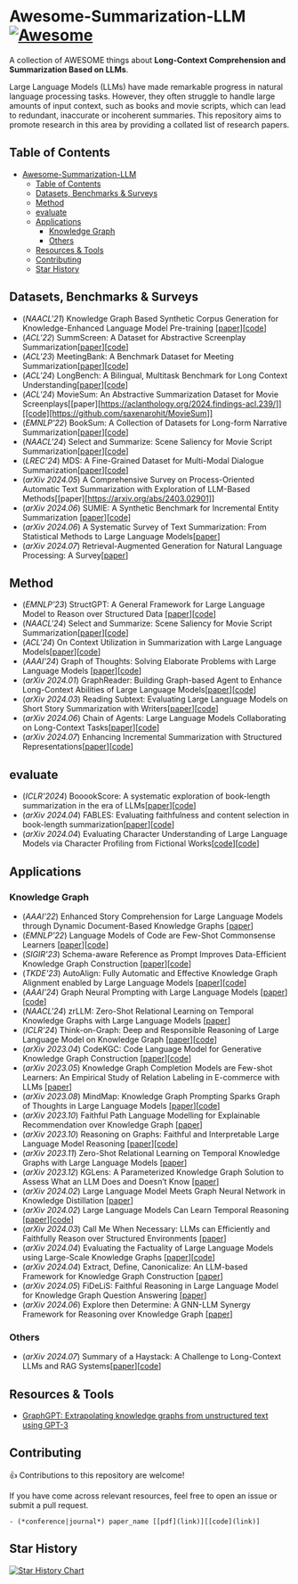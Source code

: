 # Awesome-Summarization-LLM [![Awesome](https://awesome.re/badge.svg)](https://awesome.re)

A collection of AWESOME things about **Long-Context Comprehension and Summarization Based on LLMs**.

Large Language Models (LLMs) have made remarkable progress in natural language processing tasks. However, they often struggle to handle large amounts of input context, such as books and movie scripts, which can lead to redundant, inaccurate or incoherent summaries. This repository aims to promote research in this area by providing a collated list of research papers.


## Table of Contents

- [Awesome-Summarization-LLM ](#awesome-summarization-llm-)
  - [Table of Contents](#table-of-contents)
  - [Datasets, Benchmarks \& Surveys](#datasets-benchmarks--surveys)
  - [Method](#method)
  - [evaluate](#evaluate)
  - [Applications](#applications)
    - [Knowledge Graph](#knowledge-graph)
    - [Others](#others)
  - [Resources \& Tools](#resources--tools)
  - [Contributing](#contributing)
  - [Star History](#star-history)
 

## Datasets, Benchmarks & Surveys
- (*NAACL'21*) Knowledge Graph Based Synthetic Corpus Generation for Knowledge-Enhanced Language Model Pre-training [[paper](https://aclanthology.org/2021.naacl-main.278/)][[code](https://github.com/google-research-datasets/KELM-corpus)]
- (*ACL'22*) SummScreen: A Dataset for Abstractive Screenplay Summarization[[paper](https://aclanthology.org/2022.acl-long.589/)][[code](https://github.com/mingdachen/SummScreen)]
- (*ACL'23*) MeetingBank: A Benchmark Dataset for Meeting Summarization[[paper](https://aclanthology.org/2023.acl-long.906/)][[code](https://meetingbank.github.io/dataset/)]
- (*ACL'24*) LongBench: A Bilingual, Multitask Benchmark for Long Context Understanding[[paper](https://arxiv.org/abs/2308.14508)][[code](https://github.com/THUDM/LongBench)]
- (*ACL'24*) MovieSum: An Abstractive Summarization Dataset for Movie Screenplays[[paper][https://aclanthology.org/2024.findings-acl.239/]][[code][https://github.com/saxenarohit/MovieSum]]
- (*EMNLP'22*) BookSum: A Collection of Datasets for Long-form Narrative Summarization[[paper](https://aclanthology.org/2022.findings-emnlp.488/)][[code](https://github.com/salesforce/booksum)]
- (*NAACL'24*) Select and Summarize: Scene Saliency for Movie Script Summarization[[paper](https://aclanthology.org/2024.findings-naacl.218/)][[code](https://github.com/saxenarohit/select_summ)]
- (*LREC'24*) MDS: A Fine-Grained Dataset for Multi-Modal Dialogue Summarization[[paper](https://aclanthology.org/2024.lrec-main.970/)][[code](https://github.com/R00kkie/MDS)]
- (*arXiv 2024.05*) A Comprehensive Survey on Process-Oriented Automatic Text Summarization with Exploration of LLM-Based Methods[[paper][https://arxiv.org/abs/2403.02901]]
- (*arXiv 2024.06*) SUMIE: A Synthetic Benchmark for Incremental Entity Summarization [[paper](https://arxiv.org/abs/2406.05079)][[code](https://github.com/google-research-datasets/sumie)]  
- (*arXiv 2024.06*) A Systematic Survey of Text Summarization: From Statistical Methods to Large Language Models[[paper](https://arxiv.org/abs/2406.11289)]
- (*arXiv 2024.07*) Retrieval-Augmented Generation for Natural Language Processing: A Survey[[paper](https://arxiv.org/abs/2407.13193)]

## Method
- (*EMNLP'23*) StructGPT: A General Framework for Large Language Model to Reason over Structured Data [[paper](https://arxiv.org/abs/2305.09645)][[code](https://github.com/RUCAIBox/StructGPT)]
- (*NAACL'24*) Select and Summarize: Scene Saliency for Movie Script Summarization[[paper](https://aclanthology.org/2024.findings-naacl.218/)][[code](https://github.com/saxenarohit/select_summ)]
- (*ACL'24*) On Context Utilization in Summarization with Large Language Models[[paper](https://arxiv.org/abs/2310.10570)][[code](https://github.com/ntunlp/MiddleSum)]
- (*AAAI'24*) Graph of Thoughts: Solving Elaborate Problems with Large Language Models [[paper](https://arxiv.org/abs/2308.09687)][[code](https://github.com/spcl/graph-of-thoughts)]
- (*arXiv 2024.01*) GraphReader: Building Graph-based Agent to Enhance Long-Context Abilities of Large Language Models[[paper](https://arxiv.org/abs/2406.14550)][[code]()]
- (*arXiv 2024.03*) Reading Subtext: Evaluating Large Language Models on Short Story Summarization with Writers[[paper](https://arxiv.org/abs/2403.01061)][[code](https://github.com/melaniesubbiah/reading-subtext)]
- (*arXiv 2024.06*) Chain of Agents: Large Language Models Collaborating on Long-Context Tasks[[paper](https://arxiv.org/abs/2406.02818)][[code]()]
- (*arXiv 2024.07*) Enhancing Incremental Summarization with Structured Representations[[paper](https://arxiv.org/abs/2407.15021v1)][[code]()]
  
## evaluate
- (*ICLR'2024*) BooookScore: A systematic exploration of book-length summarization in the era of LLMs[[paper](https://arxiv.org/abs/2310.00785)][[code](https://github.com/lilakk/BooookScore)]
- (*arXiv 2024.04*) FABLES: Evaluating faithfulness and content selection in book-length summarization[[paper](https://arxiv.org/abs/2404.01261)][[code](https://github.com/mungg/FABLES)]
- (*arXiv 2024.04*) Evaluating Character Understanding of Large Language Models via Character Profiling from Fictional Works[[code](https://arxiv.org/abs/2404.12726)][[code](https://github.com/Joanna0123/character_profiling)]

## Applications

### Knowledge Graph
- (*AAAI'22*) Enhanced Story Comprehension for Large Language Models through Dynamic Document-Based Knowledge Graphs [[paper](https://ojs.aaai.org/index.php/AAAI/article/view/21286)]
- (*EMNLP'22*) Language Models of Code are Few-Shot Commonsense Learners [[paper](https://arxiv.org/abs/2210.07128)][[code](https://github.com/reasoning-machines/CoCoGen)]
- (*SIGIR'23*) Schema-aware Reference as Prompt Improves Data-Efficient Knowledge Graph Construction [[paper](https://arxiv.org/abs/2210.10709)][[code](https://github.com/zjunlp/RAP)]
- (*TKDE'23*) AutoAlign: Fully Automatic and Effective Knowledge Graph Alignment enabled by Large Language Models [[paper](https://arxiv.org/abs/2307.11772)][[code](https://github.com/ruizhang-ai/AutoAlign)]
- (*AAAI'24*) Graph Neural Prompting with Large Language Models [[paper](https://arxiv.org/abs/2309.15427)][[code](https://github.com/meettyj/GNP)]
- (*NAACL'24*) zrLLM: Zero-Shot Relational Learning on Temporal Knowledge Graphs with Large Language Models [[paper](https://arxiv.org/abs/2311.10112)]
- (*ICLR'24*) Think-on-Graph: Deep and Responsible Reasoning of Large Language Model on Knowledge Graph [[paper](https://arxiv.org/abs/2307.07697)][[code](https://github.com/IDEA-FinAI/ToG)]
- (*arXiv 2023.04*) CodeKGC: Code Language Model for Generative Knowledge Graph Construction [[paper](https://arxiv.org/abs/2304.09048)][[code](https://github.com/zjunlp/DeepKE/tree/main/example/llm/CodeKGC)]
- (*arXiv 2023.05*) Knowledge Graph Completion Models are Few-shot Learners: An Empirical Study of Relation Labeling in E-commerce with LLMs [[paper](https://arxiv.org/abs/2305.09858)]
- (*arXiv 2023.08*) MindMap: Knowledge Graph Prompting Sparks Graph of Thoughts in Large Language Models [[paper](https://arxiv.org/abs/2308.09729)][[code](https://github.com/wyl-willing/MindMap)]
- (*arXiv 2023.10*) Faithful Path Language Modelling for Explainable Recommendation over Knowledge Graph [[paper](https://arxiv.org/abs/2310.16452)]
- (*arXiv 2023.10*) Reasoning on Graphs: Faithful and Interpretable Large Language Model Reasoning [[paper](https://arxiv.org/abs/2310.01061)][[code](https://github.com/RManLuo/reasoning-on-graphs)]
- (*arXiv 2023.11*) Zero-Shot Relational Learning on Temporal Knowledge Graphs with Large Language Models [[paper](https://arxiv.org/abs/2311.10112)]
- (*arXiv 2023.12*) KGLens: A Parameterized Knowledge Graph Solution to Assess What an LLM Does and Doesn’t Know [[paper](https://arxiv.org/abs/2312.11539)]
- (*arXiv 2024.02*) Large Language Model Meets Graph Neural Network in Knowledge Distillation [[paper](https://arxiv.org/abs/2402.05894)]
- (*arXiv 2024.02*) Large Language Models Can Learn Temporal Reasoning [[paper](https://arxiv.org/pdf/2401.06853v2.pdf)][[code](https://github.com/xiongsiheng/TG-LLM)]
- (*arXiv 2024.03*) Call Me When Necessary: LLMs can Efficiently and Faithfully Reason over Structured Environments [[paper](https://arxiv.org/abs/2403.08593)]
- (*arXiv 2024.04*) Evaluating the Factuality of Large Language Models using Large-Scale Knowledge Graphs [[paper](https://arxiv.org/abs/2404.00942)][[code](https://github.com/xz-liu/GraphEval)]
- (*arXiv 2024.04*) Extract, Define, Canonicalize: An LLM-based Framework for Knowledge Graph Construction [[paper](https://arxiv.org/abs/2404.03868)]
- (*arXiv 2024.05*) FiDeLiS: Faithful Reasoning in Large Language Model for Knowledge Graph Question Answering [[paper](https://arxiv.org/abs/2405.13873)]
- (*arXiv 2024.06*) Explore then Determine: A GNN-LLM Synergy Framework for Reasoning over Knowledge Graph [[paper](https://arxiv.org/abs/2406.01145)]
  
### Others
- (*arXiv 2024.07*) Summary of a Haystack: A Challenge to Long-Context LLMs and RAG Systems[[paper](https://arxiv.org/abs/2407.01370)][[code](https://github.com/salesforce/summary-of-a-haystack)]


## Resources & Tools
- [GraphGPT: Extrapolating knowledge graphs from unstructured text using GPT-3](https://github.com/varunshenoy/GraphGPT)


## Contributing
👍 Contributions to this repository are welcome! 

If you have come across relevant resources, feel free to open an issue or submit a pull request.
```
- (*conference|journal*) paper_name [[pdf](link)][[code](link)]
```

## Star History

[![Star History Chart](https://api.star-history.com/svg?repos=Lemonnn7/Awesome-Summarization-LLM&type=Date)](https://star-history.com/#Lemonnn7/Awesome-Summarization-LLM&Date)
